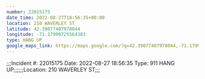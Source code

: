 ```yaml
---
number: 22015175
date_time: 2022-08-27T18:56:35+00:00
location: 210 WAVERLEY ST
latitude: 42.39077407978044
longitude: -71.17999725564383
type: HANG UP
google_maps_link: https://maps.google.com/?q=42.39077407978044,-71.17999725564383
---
```


;;;Incident #: 22015175   Date: 2022-08-27 18:56:35   Type: 911 HANG UP;;;;;;Location: 210 WAVERLEY ST;;;
